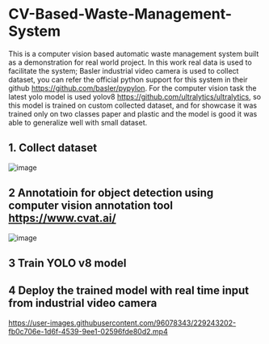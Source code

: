 # CV-Based-Waste-Management-System
This is a computer vision based automatic waste management system built as a demonstration for real world project. In this work real data is used to facilitate the system; Basler industrial video camera is used to collect dataset, you can refer the official python support for this system in their github https://github.com/basler/pypylon. For the computer vision task the latest yolo model is used yolov8 https://github.com/ultralytics/ultralytics, so this model is trained on custom collected dataset, and for showcase it was trained only on two classes paper and plastic and the model is good it was able to generalize well with small dataset.
## 1. Collect dataset
![image](https://user-images.githubusercontent.com/96078343/229242536-ac0e0d65-1939-4398-ade2-a0f51ff461cc.png)
## 2 Annotatioin for object detection using computer vision annotation tool https://www.cvat.ai/
![image](https://user-images.githubusercontent.com/96078343/229242924-0587d45d-d179-420e-a717-954aedb5e0a5.png)
## 3 Train YOLO v8 model
## 4 Deploy the trained model with real time input from industrial video camera

https://user-images.githubusercontent.com/96078343/229243202-fb0c706e-1d6f-4539-9ee1-02596fde80d2.mp4

